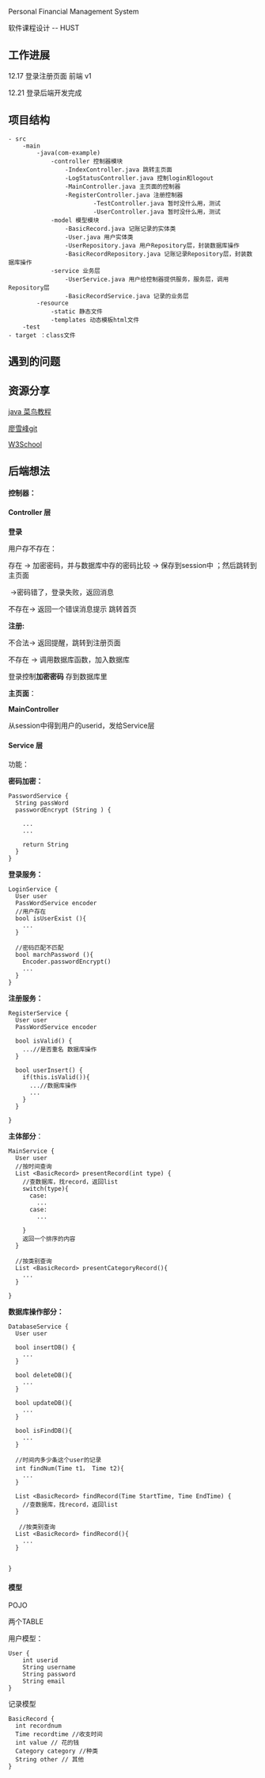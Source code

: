 Personal Financial Management System

软件课程设计  -- HUST
## 工作进展

12.17  登录注册页面 前端 v1

12.21 登录后端开发完成



## 项目结构

```
- src
	-main
		-java(com-example)
			-controller 控制器模块
				-IndexController.java 跳转主页面
				-LogStatusController.java 控制login和logout
				-MainController.java 主页面的控制器
				-RegisterController.java 注册控制器
                		-TestController.java 暂时没什么用，测试
                		-UserController.java 暂时没什么用，测试
			-model 模型模块
				-BasicRecord.java 记账记录的实体类
				-User.java 用户实体类
				-UserRepository.java 用户Repository层，封装数据库操作
				-BasicRecordRepository.java 记账记录Repository层，封装数据库操作
			-service 业务层
				-UserService.java 用户给控制器提供服务，服务层，调用Repository层
				-BasicRecordService.java 记录的业务层
		-resource
			-static 静态文件
			-templates 动态模板html文件
	-test
- target ：class文件
```







## 遇到的问题

## 资源分享

[java 菜鸟教程](http://www.runoob.com/java/java-tutorial.html)

[廖雪峰git](https://www.liaoxuefeng.com/wiki/0013739516305929606dd18361248578c67b8067c8c017b000/)

[W3School](http://www.w3school.com.cn/index.html)



## 后端想法

#### 控制器：

#### Controller 层

**登录**



用户存不存在：

存在 -> 加密密码，并与数据库中存的密码比较 -> 保存到session中 ；然后跳转到主页面

​										->密码错了，登录失败，返回消息

不存在-> 返回一个错误消息提示 跳转首页



**注册:** 

不合法-> 返回提醒，跳转到注册页面

不存在 -> 调用数据库函数，加入数据库

登录控制**加密密码** 存到数据库里



**主页面**：

**MainController**

从session中得到用户的userid，发给Service层



#### Service 层

功能：

**密码加密：**

```
PasswordService {
  String passWord
  passwordEncrypt (String ) {
    
    ...
    ...
    
    return String
  }
}
```

**登录服务：**

```
LoginService {
  User user
  PassWordService encoder
  //用户存在
  bool isUserExist (){
	...
  }
  
  //密码匹配不匹配
  bool marchPassword (){
    Encoder.passwordEncrypt()
    ...
  }
}
```

**注册服务：**

```
RegisterService {
  User user
  PassWordService encoder  
  
  bool isValid() {
    ...//是否重名 数据库操作
  }
  
  bool userInsert() {
    if(this.isValid()){
      ...//数据库操作
      ...
    }
  }
 
}
```

**主体部分**：

```
MainService {
  User user
  //按时间查询
  List <BasicRecord> presentRecord(int type) {
  	//查数据库，找record，返回list
  	switch(type){
      case:
      	...
      case:
      	...
    
  	}
  	返回一个排序的内容
  }
  
  //按类别查询
  List <BasicRecord> presentCategoryRecord(){
    ...
  }
  
}
```

**数据库操作部分：**

```
DatabaseService {
  User user

  bool insertDB() {
  	...  
  }
  
  bool deleteDB(){
    ...
  }
  
  bool updateDB(){
    ...
  }
  
  bool isFindDB(){
    ...
  }
  
  //时间内多少条这个user的记录
  int findNum(Time t1， Time t2){
    ...
  }
  
  List <BasicRecord> findRecord(Time StartTime, Time EndTime) {
  	//查数据库，找record，返回list
  }
  
   //按类别查询
  List <BasicRecord> findRecord(){
    ...
  }
 
  
}
```



#### 模型

POJO

两个TABLE

用户模型：

```
User {
	int userid
	String username
	String password
	String email
}
```

记录模型

```
BasicRecord {
  int recordnum
  Time recordtime //收支时间
  int value // 花的钱
  Category category //种类
  String other // 其他
}
```



